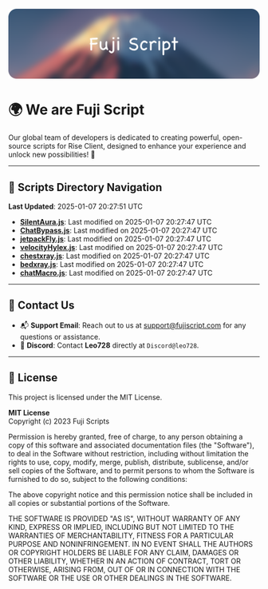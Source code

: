 ![Banner](.github/b.webp)

# 🌍 **We are Fuji Script**

Our global team of developers is dedicated to creating powerful, open-source scripts for Rise Client, designed to enhance your experience and unlock new possibilities! 🌟

---
<!-- SCRIPTS_NAVIGATION_START -->
## 📂 **Scripts Directory Navigation**

**Last Updated**: 2025-01-07 20:27:51 UTC

- **[SilentAura.js](scripts/SilentAura.js)**: Last modified on 2025-01-07 20:27:47 UTC
- **[ChatBypass.js](scripts/ChatBypass.js)**: Last modified on 2025-01-07 20:27:47 UTC
- **[jetpackFly.js](scripts/jetpackFly.js)**: Last modified on 2025-01-07 20:27:47 UTC
- **[velocityHylex.js](scripts/velocityHylex.js)**: Last modified on 2025-01-07 20:27:47 UTC
- **[chestxray.js](scripts/chestxray.js)**: Last modified on 2025-01-07 20:27:47 UTC
- **[bedxray.js](scripts/bedxray.js)**: Last modified on 2025-01-07 20:27:47 UTC
- **[chatMacro.js](scripts/chatMacro.js)**: Last modified on 2025-01-07 20:27:47 UTC

<!-- SCRIPTS_NAVIGATION_END -->

---

## 💬 **Contact Us**  
- 📬 **Support Email**: Reach out to us at [support@fujiscript.com](mailto:support@fujiscript.com) for any questions or assistance.  
- 💬 **Discord**: Contact **Leo728** directly at `Discord@leo728`.

---

## 📜 **License**

This project is licensed under the MIT License.  

**MIT License**  
Copyright (c) 2023 Fuji Scripts  

Permission is hereby granted, free of charge, to any person obtaining a copy of this software and associated documentation files (the "Software"), to deal in the Software without restriction, including without limitation the rights to use, copy, modify, merge, publish, distribute, sublicense, and/or sell copies of the Software, and to permit persons to whom the Software is furnished to do so, subject to the following conditions:  

The above copyright notice and this permission notice shall be included in all copies or substantial portions of the Software.  

THE SOFTWARE IS PROVIDED "AS IS", WITHOUT WARRANTY OF ANY KIND, EXPRESS OR IMPLIED, INCLUDING BUT NOT LIMITED TO THE WARRANTIES OF MERCHANTABILITY, FITNESS FOR A PARTICULAR PURPOSE AND NONINFRINGEMENT. IN NO EVENT SHALL THE AUTHORS OR COPYRIGHT HOLDERS BE LIABLE FOR ANY CLAIM, DAMAGES OR OTHER LIABILITY, WHETHER IN AN ACTION OF CONTRACT, TORT OR OTHERWISE, ARISING FROM, OUT OF OR IN CONNECTION WITH THE SOFTWARE OR THE USE OR OTHER DEALINGS IN THE SOFTWARE.  
